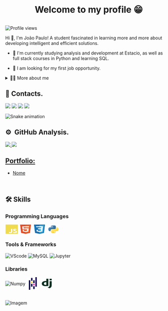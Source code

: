 <!-- Title -->
<div id="user-content-toc">
  <ul align="center">
    <summary><h1 style="display: inline-block">Welcome to my profile 😁 </h1></summary>
</div>
<p align="left"> <img src="https://komarev.com/ghpvc/?username=jp-sampaio&color=yellow" alt="Profile views" /> </p>

<!-- Presentation -->
<p>
  Hi 👋, I'm João Paulo! A student fascinated in learning more and more about developing intelligent and efficient solutions.

  - 🌱 I'm currently studying analysis and development at Estacio, as well as full stack courses in Python and learning SQL.

  - 🔭 I am looking for my first job opportunity.
</p>

<!-- Dropdown -->
<details>
  <summary>👨‍💻 More about me</summary>

  - 💬 I'm 24 years old, and I have experience in practical projects in Python, designed to improve knowledge or even in freelance projects. My goals are to work with application development and continue learning more and more..

  - ⚡ I really like playing sports, reading books and manga, watching anime and being with my family, and I like traveling, which makes this area perfect for anyone who wants to work remotely.
</details>

## 📲 Contacts.
 
<div> 
  <a href="https://www.instagram.com/jp_sampaio10/?hl=pt-br" target="_blank"><img src="https://img.shields.io/badge/-Instagram-%23E4405F?style=for-the-badge&logo=instagram&logoColor=white" target="_blank"></a>
 <a href="https://discord.gg/Ms2vmsTB" target="_blank"><img src="https://img.shields.io/badge/Discord-7289DA?style=for-the-badge&logo=discord&logoColor=white" target="_blank"></a> 
  <a href = "mailto:jpsampaiosampaio@gmail.com"><img src="https://img.shields.io/badge/-Gmail-%23333?style=for-the-badge&logo=gmail&logoColor=white" target="_blank"></a>
  <a href="https://www.linkedin.com/in/jp-sampaio/" target="_blank"><img src="https://img.shields.io/badge/-LinkedIn-%230077B5?style=for-the-badge&logo=linkedin&logoColor=white" target="_blank"></a> 
 
  ![Snake animation](https://github.com/jp-sampaio/jp-sampaio/blob/output/github-contribution-grid-snake.svg)
</div>

## ⚙️ &nbsp;GitHub Analysis.

 <div>
   <a href="https://github.com/jp-sampaio">
   <img height="200em" src="https://github-readme-stats.vercel.app/api?username=jp-sampaio&show_icons=true&theme=tokyonight&include_all_commits=true&count_private=true"/>
   <img height="200em" src="https://github-readme-stats.vercel.app/api/top-langs/?username=jp-sampaio&layout=compact&langs_count=6&theme=tokyonight"/>
</div>


<!-- Portfolio -->
## Portfolio:
- [Nome](Link)

<br>

## 🛠 Skills
<!-- Skills: Programming Languages -->
  <div style="flex-basis: 48%;">
    <h3>Programming Languages</h3>
    <img align="center" alt="Js" height="30" width="40" src="https://raw.githubusercontent.com/devicons/devicon/master/icons/javascript/javascript-plain.svg">
    <img align="center" alt="HTML" height="30" width="40" src="https://raw.githubusercontent.com/devicons/devicon/master/icons/html5/html5-original.svg">
    <img align="center" alt="CSS" height="30" width="40" src="https://raw.githubusercontent.com/devicons/devicon/master/icons/css3/css3-original.svg">
    <img align="center" alt="Python" height="30" width="40" src="https://raw.githubusercontent.com/devicons/devicon/master/icons/python/python-original.svg">
  </div>
  
  <!-- Skills: Tools & Frameworks -->
  <div style="flex-basis: 48%;">
    <h3>Tools & Frameworks</h3>
    <img align="center" alt="VScode" height="30" width="40" src="https://cdn.jsdelivr.net/gh/devicons/devicon/icons/vscode/vscode-original.svg">
    <img align="center" alt="MySQL" height="30" width="40" src="https://cdn.jsdelivr.net/gh/devicons/devicon/icons/mysql/mysql-original.svg">
    <img align="center" alt="Jupyter" height="30" width="40" src="https://cdn.jsdelivr.net/gh/devicons/devicon/icons/jupyter/jupyter-original.svg">
  </div>
  
  <!-- Skills: Libraries -->
  <div style="flex-basis: 48%;">
    <h3>Libraries</h3>
    <img align="center" alt="Numpy" height="30" width="40" src="https://cdn.jsdelivr.net/gh/devicons/devicon/icons/numpy/numpy-original.svg">
    <img align="center" alt="Pandas" src="https://raw.githubusercontent.com/devicons/devicon/2ae2a900d2f041da66e950e4d48052658d850630/icons/pandas/pandas-original.svg" alt="pandas" width="40" height="40"/>
    <img align="center" alt="Django" height="30" width="40" src="https://raw.githubusercontent.com/devicons/devicon/master/icons/django/django-plain.svg">
  </div>

<br>

<!-- GIF -->
<p align="left">
  <img align="center" src="https://github.com/VariableBee/VariableBee/assets/77739311/4e9f41af-6b57-49a7-b15a-74322e96b4d7" alt="Imagem">
</p>

